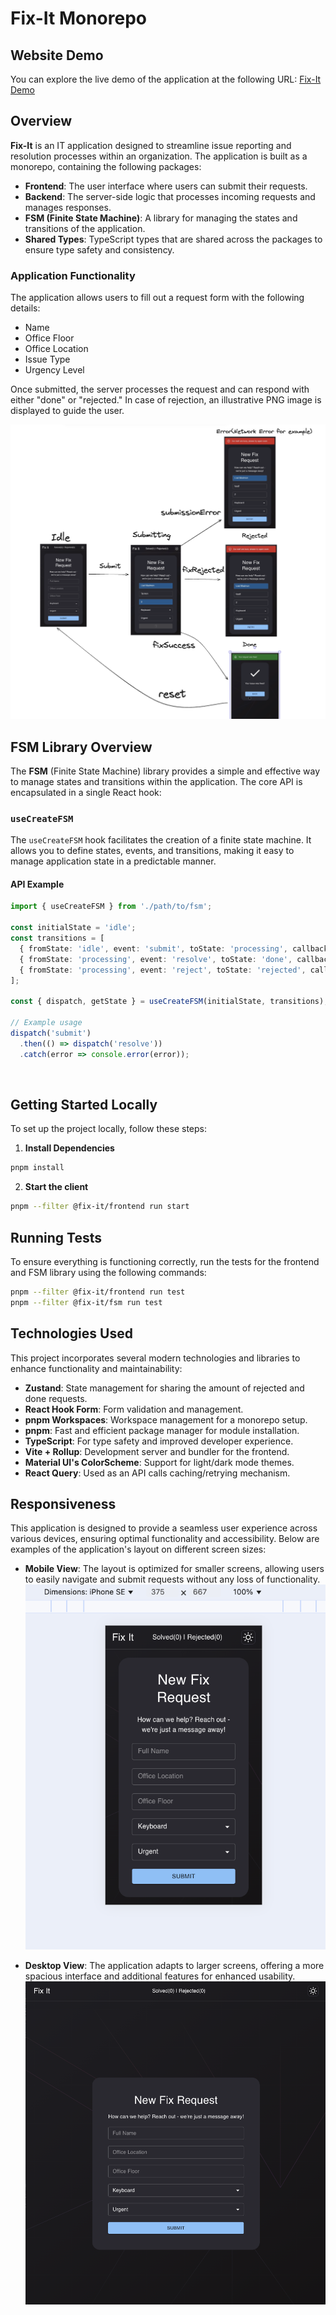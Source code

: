 # Fix-It Monorepo

## Website Demo

You can explore the live demo of the application at the following URL: [Fix-It Demo](https://liadmadmon.github.io/fix-it)

## Overview

**Fix-It** is an IT application designed to streamline issue reporting and resolution processes within an organization. The application is built as a monorepo, containing the following packages:

- **Frontend**: The user interface where users can submit their requests.
- **Backend**: The server-side logic that processes incoming requests and manages responses.
- **FSM (Finite State Machine)**: A library for managing the states and transitions of the application.
- **Shared Types**: TypeScript types that are shared across the packages to ensure type safety and consistency.

### Application Functionality

The application allows users to fill out a request form with the following details:
- Name
- Office Floor
- Office Location
- Issue Type
- Urgency Level

Once submitted, the server processes the request and can respond with either "done" or "rejected." In case of rejection, an illustrative PNG image is displayed to guide the user.

![Illustration](./assets/flow-illustration.png) <!-- Update the path to your PNG image -->

## FSM Library Overview

The **FSM** (Finite State Machine) library provides a simple and effective way to manage states and transitions within the application. The core API is encapsulated in a single React hook:

### `useCreateFSM`

The `useCreateFSM` hook facilitates the creation of a finite state machine. It allows you to define states, events, and transitions, making it easy to manage application state in a predictable manner.

#### API Example

```typescript
import { useCreateFSM } from './path/to/fsm';

const initialState = 'idle';
const transitions = [
  { fromState: 'idle', event: 'submit', toState: 'processing', callback: () => console.log('Processing...') },
  { fromState: 'processing', event: 'resolve', toState: 'done', callback: () => console.log('Request Done') },
  { fromState: 'processing', event: 'reject', toState: 'rejected', callback: () => console.log('Request Rejected') },
];

const { dispatch, getState } = useCreateFSM(initialState, transitions);

// Example usage
dispatch('submit')
  .then(() => dispatch('resolve'))
  .catch(error => console.error(error));

```


<br />

## Getting Started Locally
To set up the project locally, follow these steps:

1. **Install Dependencies**
```bash
pnpm install
```

2. **Start the client**
```bash
pnpm --filter @fix-it/frontend run start
```

## Running Tests
To ensure everything is functioning correctly, run the tests for the frontend and FSM library using the following commands:
```bash
pnpm --filter @fix-it/frontend run test
pnpm --filter @fix-it/fsm run test
```

## Technologies Used

This project incorporates several modern technologies and libraries to enhance functionality and maintainability:

- **Zustand**: State management for sharing the amount of rejected and done requests.
- **React Hook Form**: Form validation and management.
- **pnpm Workspaces**: Workspace management for a monorepo setup.
- **pnpm**: Fast and efficient package manager for module installation.
- **TypeScript**: For type safety and improved developer experience.
- **Vite + Rollup**: Development server and bundler for the frontend.
- **Material UI's ColorScheme**: Support for light/dark mode themes.
- **React Query**: Used as an API calls caching/retrying mechanism.

## Responsiveness

This application is designed to provide a seamless user experience across various devices, ensuring optimal functionality and accessibility. Below are examples of the application's layout on different screen sizes:

- **Mobile View**: The layout is optimized for smaller screens, allowing users to easily navigate and submit requests without any loss of functionality.
  ![Mobile View](./assets/mobile.png)

- **Desktop View**: The application adapts to larger screens, offering a more spacious interface and additional features for enhanced usability.
  ![Desktop View](./assets/desktop.png)
